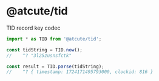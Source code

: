 # @atcute/tid

TID record key codec

```ts
import * as TID from '@atcute/tid';

const tidString = TID.now();
//    ^? "3l25zusnsfctk"

const result = TID.parse(tidString);
//    ^? { timestamp: 1724171495793000, clockid: 816 }
```
